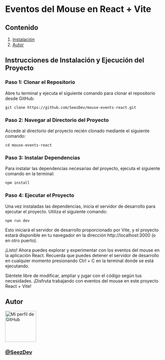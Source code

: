 # Eventos del Mouse en React + Vite

## Contenido

1. [Instalación](#instrucciones-de-instalación-y-ejecución-del-proyecto)
2. [Autor](#autor)

## Instrucciones de Instalación y Ejecución del Proyecto

### Paso 1: Clonar el Repositorio

Abre tu terminal y ejecuta el siguiente comando para clonar el repositorio desde GitHub:

```shell
git clone https://github.com/SeezDev/mouse-events-react.git
```

### Paso 2: Navegar al Directorio del Proyecto

Accede al directorio del proyecto recién clonado mediante el siguiente comando:

```shell
cd mouse-events-react
```

### Paso 3: Instalar Dependencias

Para instalar las dependencias necesarias del proyecto, ejecuta el siguiente comando en la terminal:

```shell
npm install
```

### Paso 4: Ejecutar el Proyecto

Una vez instaladas las dependencias, inicia el servidor de desarrollo para ejecutar el proyecto. Utiliza el siguiente comando:

```shell
npm run dev
```

Esto iniciará el servidor de desarrollo proporcionado por Vite, y el proyecto estará disponible en tu navegador en la dirección http://localhost:3000 (o en otro puerto).

¡Listo! Ahora puedes explorar y experimentar con los eventos del mouse en la aplicación React. Recuerda que puedes detener el servidor de desarrollo en cualquier momento presionando Ctrl + C en la terminal donde se está ejecutando.

Siéntete libre de modificar, ampliar y jugar con el código según tus necesidades. ¡Disfruta trabajando con eventos del mouse en este proyecto React + Vite!


## Autor

<img src="https://avatars.githubusercontent.com/u/92615525?v=4" alt="Mi perfil de GitHub" width="100" height="100">
<h3><a href="https://github.com/sebastianszz"><b>@SeezDev</b></a></h3>
